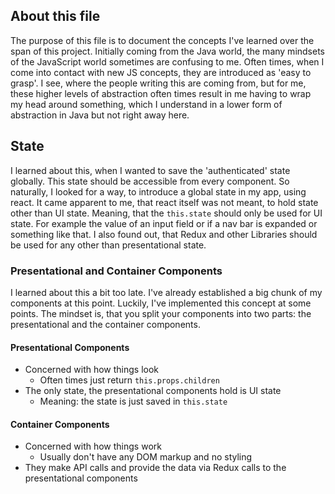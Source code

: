 ## About this file
The purpose of this file is to document the concepts I've learned over the span of this project.
Initially coming from the Java world, the many mindsets of the JavaScript world sometimes are
confusing to me. Often times, when I come into contact with new JS concepts, they are introduced as
'easy to grasp'. I see, where the people writing this are coming from, but for me, these higher
levels of abstraction often times result in me having to wrap my head around something, which I
understand in a lower form of abstraction in Java but not right away here.

## State
I learned about this, when I wanted to save the 'authenticated' state globally. This state should be
accessible from every component. So naturally, I looked for a way, to introduce a global state in
my app, using react. It came apparent to me, that react itself was not meant, to hold state other than
UI state. Meaning, that the `this.state` should only be used for UI state. For example the value of
an input field or if a nav bar is expanded or something like that. I also found out, that Redux and
other Libraries should be used for any other than presentational state.

### Presentational and Container Components
I learned about this a bit too late. I've already established a big chunk of my components at this
point. Luckily, I've implemented this concept at some points. The mindset is, that you split your
components into two parts: the presentational and the container components.

#### Presentational Components
- Concerned with how things look
  - Often times just return `this.props.children`
- The only state, the presentational components hold is UI state
  - Meaning: the state is just saved in `this.state`

#### Container Components
- Concerned with how things work
  - Usually don't have any DOM markup and no styling
- They make API calls and provide the data via Redux calls to the presentational components
